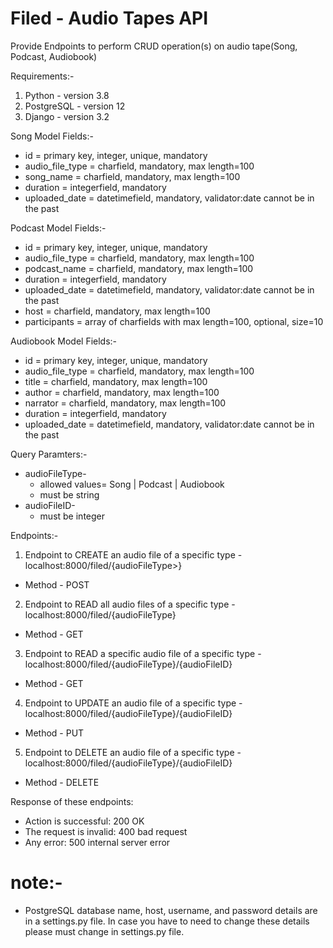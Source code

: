 # Filed - Audio Tapes API
Provide Endpoints to perform CRUD operation(s) on audio tape(Song, Podcast, Audiobook)

Requirements:-
1. Python - version 3.8
1. PostgreSQL - version 12
2. Django - version 3.2

Song Model Fields:-
  - id = primary key, integer, unique, mandatory
  - audio_file_type = charfield, mandatory, max length=100
  - song_name = charfield, mandatory, max length=100
  - duration = integerfield, mandatory
  - uploaded_date = datetimefield, mandatory, validator:date cannot be in the past

Podcast Model Fields:-
  - id = primary key, integer, unique, mandatory
  - audio_file_type = charfield, mandatory, max length=100
  - podcast_name = charfield, mandatory, max length=100
  - duration = integerfield, mandatory
  - uploaded_date = datetimefield, mandatory, validator:date cannot be in the past
  - host = charfield, mandatory, max length=100
  - participants = array of charfields with max length=100, optional, size=10

Audiobook Model Fields:-
  - id = primary key, integer, unique, mandatory
  - audio_file_type = charfield, mandatory, max length=100
  - title = charfield, mandatory, max length=100
  - author = charfield, mandatory, max length=100
  - narrator = charfield, mandatory, max length=100
  - duration = integerfield, mandatory
  - uploaded_date = datetimefield, mandatory, validator:date cannot be in the past
  
Query Paramters:-
* audioFileType- 
    - allowed values= Song | Podcast | Audiobook 
    - must be string
* audioFileID- 
    - must be integer
    
Endpoints:-
1. Endpoint to CREATE an audio file of a specific type - localhost:8000/filed/{audioFileType>}
  - Method - POST
  
2. Endpoint to READ all audio files of a specific type - localhost:8000/filed/{audioFileType}
  - Method - GET

3. Endpoint to READ a specific audio file of a specific type - localhost:8000/filed/{audioFileType}/{audioFileID}
  - Method - GET

4. Endpoint to UPDATE an audio file of a specific type - localhost:8000/filed/{audioFileType}/{audioFileID}
  - Method - PUT

5. Endpoint to DELETE an audio file of a specific type - localhost:8000/filed/{audioFileType}/{audioFileID}
  - Method - DELETE

Response of these endpoints:
* Action is successful: 200 OK
* The request is invalid: 400 bad request
* Any error: 500 internal server error

# note:-
* PostgreSQL database name, host, username, and password details are in a settings.py file. In case you have to need to change these details please must change in settings.py file.


